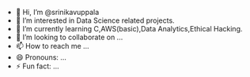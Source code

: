 - 👋 Hi, I’m @srinikavuppala
- 👀 I’m interested in Data Science related projects.
- 🌱 I’m currently learning C,AWS(basic),Data Analytics,Ethical Hacking.
- 💞️ I’m looking to collaborate on ...
- 📫 How to reach me ...
- 😄 Pronouns: ...
- ⚡ Fun fact: ...

<!---
srinikavuppala/srinikavuppala is a ✨ special ✨ repository because its `README.md` (this file) appears on your GitHub profile.
You can click the Preview link to take a look at your changes.
--->
